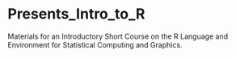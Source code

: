 # Presents_Intro_to_R
Materials for an Introductory Short Course on the R Language and Environment for Statistical Computing and Graphics.
